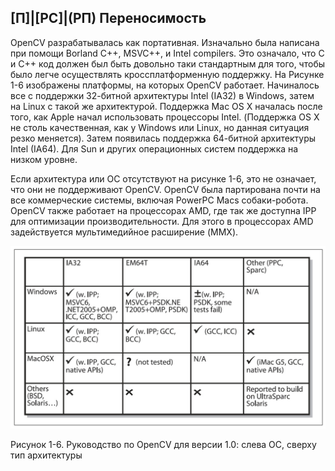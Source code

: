 ## [П]|[РС]|(РП) Переносимость

OpenCV разрабатывалась как портативная. Изначально была написана при помощи Borland C++, MSVC++, и Intel compilers. Это означало, что C и C++ код должен был быть довольно таки стандартным для того, чтобы было легче осуществлять кроссплатформенную поддержку. На Рисунке 1-6 изображены платформы, на которых OpenCV работает. Начиналось все с поддержки 32-битной архитектуры Intel (IA32) в Windows, затем на Linux с такой же архитектурой. Поддержка Mac OS X началась после того, как Apple начал использовать процессоры Intel. (Поддержка OS X не столь качественная, как у Windows или Linux, но данная ситуация резко меняется). Затем появилась поддержка 64-битной архитектуры Intel (IA64). Для Sun и других операционных систем поддержка на низком уровне.

Если архитектура или ОС отсутствуют на рисунке 1-6, это не означает, что они не поддерживают OpenCV. OpenCV была партирована почти на все коммерческие системы, включая PowerPC Macs собаки-робота. OpenCV также работает на процессорах AMD, где так же доступна IPP для оптимизации производительности. Для этого в процессорах AMD задействуется мультимедийное расширение (MMX).

![,Рисунок 1-6 не найден](Images/Pic_1_6.jpg)

Рисунок 1-6. Руководство по OpenCV для версии 1.0: слева ОС, сверху тип архитектуры
